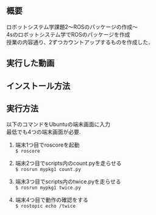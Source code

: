 ## 概要  
ロボットシステム学課題2～ROSのパッケージの作成～  
4sのロボットシステム学でROSのパッケージを作成  
授業の内容通り、2ずつカウントアップするものを作成した．  

## 実行した動画  

## インストール方法  

## 実行方法  
以下のコマンドをUbuntuの端末画面に入力  
最低でも4つの端末画面が必要.  
1. 端末1つ目でroscoreを起動  
`$ roscore`  

 2. 端末2つ目でscripts内のcount.pyを走らせる  
`$ rosrun mypkg1 count.py`  

 3. 端末3つ目でscripts内のtwice.pyを走らせる  
`$ rosrun mypkg1 twice.py`

 4. 端末4つ目で動作の確認をする  
`$ rostopic echo /twice`
